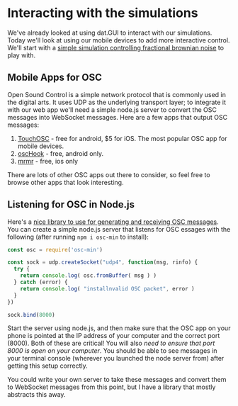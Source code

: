 # Interacting with the simulations

We've already looked at using dat.GUI to interact with our simulations. Today we'll look at using our mobile devices to add more interactive control. We'll start with a [simple simulation controlling fractional brownian noise](https://github.com/cs-imgd-420x-20a/fbm) to play with.

## Mobile Apps for OSC
Open Sound Control is a simple network protocol that is commonly used in the digital arts. It uses UDP as the underlying transport layer; to integrate it with our web app we'll need a simple node.js server to convert the OSC messages into WebSocket messages. Here are a few apps that output OSC messages:

1. [TouchOSC](https://hexler.net/products/touchosc) - free for android, $5 for iOS. The most popular OSC app for mobile devices. 
2. [oscHook](https://play.google.com/store/apps/details?id=com.hollyhook.oscHook&hl=en_US) - free, android only.
3. [mrmr](https://apps.apple.com/us/app/mrmr-osc-controller/id294296343) - free, ios only

There are lots of other OSC apps out there to consider, so feel free to browse other apps that look interesting.

## Listening for OSC in Node.js

Here's a [nice library to use for generating and receiving OSC messages](https://github.com/russellmcc/node-osc-min). You can create a simple node.js server that listens for OSC essages with the following (after running `npm i osc-min` to install):

```js
const osc = require('osc-min')

const sock = udp.createSocket("udp4", function(msg, rinfo) {
  try {
    return console.log( osc.fromBuffer( msg ) )
  } catch (error) {
    return console.log( "installnvalid OSC packet", error )
  }
})

sock.bind(8000)
```

Start the server using node.js, and then make sure that the OSC app on your phone is pointed at the IP address of your computer and the correct port (8000). Both of these are critical! You will also *need to ensure that port 8000 is open on your computer*. You should be able to see messages in your terminal console (wherever you launched the node server from) after getting this setup correctly.

You could write your own server to take these messages and convert them to WebSocket messages from this point, but I have a library that mostly abstracts this away.